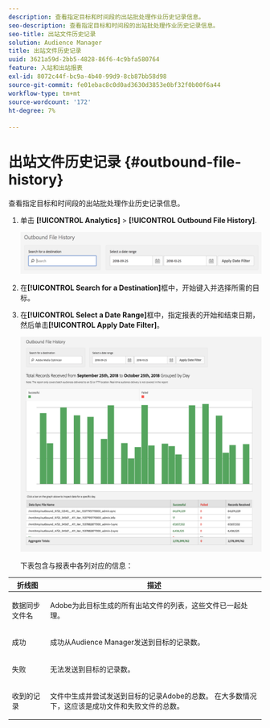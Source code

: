 ```yaml
---
description: 查看指定目标和时间段的出站批处理作业历史记录信息。
seo-description: 查看指定目标和时间段的出站批处理作业历史记录信息。
seo-title: 出站文件历史记录
solution: Audience Manager
title: 出站文件历史记录
uuid: 3621a59d-2bb5-4828-86f6-4c9bfa580764
feature: 入站和出站报表
exl-id: 8072c44f-bc9a-4b40-99d9-8cb87bb58d98
source-git-commit: fe01ebac8c0d0ad3630d3853e0bf32f0b00f6a44
workflow-type: tm+mt
source-wordcount: '172'
ht-degree: 7%

---
```


# 出站文件历史记录 {#outbound-file-history}

查看指定目标和时间段的出站批处理作业历史记录信息。

<!-- 

t_reports_outbound_history.xml

 -->

1. 单击 **[!UICONTROL Analytics]** > **[!UICONTROL Outbound File History]**.

   ![步骤结果](assets/outbound_history.png)

1. 在&#x200B;**[!UICONTROL Search for a Destination]**&#x200B;框中，开始键入并选择所需的目标。
1. 在&#x200B;**[!UICONTROL Select a Date Range]**&#x200B;框中，指定报表的开始和结束日期，然后单击&#x200B;**[!UICONTROL Apply Date Filter]**。

   ![步骤结果](assets/outbound_history_stats.png)

   下表包含与报表中各列对应的信息：

<table id="table_93076D46AC50411395E72B9B987E99BE"> 
 <thead> 
  <tr> 
   <th colname="col1" class="entry"> 折线图 </th> 
   <th colname="col2" class="entry"> 描述 </th> 
  </tr> 
 </thead>
 <tbody> 
  <tr> 
   <td colname="col1"> 数据同步文件名 </td> 
   <td colname="col2"> <p><span class="keyword">Adobe</span>为此目标生成的所有出站文件的列表，这些文件已一起处理。 </p> </td> 
  </tr> 
  <tr> 
   <td colname="col1"> 成功 </td> 
   <td colname="col2"> <p>成功从<span class="keyword">Audience Manager</span>发送到目标的记录数。 </p> </td> 
  </tr> 
  <tr> 
   <td colname="col1"> 失败 </td> 
   <td colname="col2"> <p>无法发送到目标的记录数。 </p> </td> 
  </tr> 
  <tr> 
   <td colname="col1"> 收到的记录 </td> 
   <td colname="col2"> <p>文件中生成并尝试发送到目标的记录<span class="keyword">Adobe</span>的总数。 在大多数情况下，这应该是成功文件和失败文件的总数。 </p> </td> 
  </tr> 
 </tbody> 
</table>
